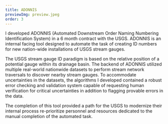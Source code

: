 ```yaml
---
title: ADONNIS
previewImg: preview.jpeg
order: 3
---
```


I developed ADONNIS (Automated Downstream Order Naming Numbering Identification System) in a 6 month contract with the USGS. ADONNIS is an internal facing tool designed to automate the task of creating ID numbers for new nation-wide installations of USGS stream gauges. 

The USGS stream gauge ID paradigm is based on the relative position of a potential gauge within its drainage basin. The backend of ADONNIS utilized multiple real-world nationwide datasets to perform stream network traversals to discover nearby stream gauges. To accommodate uncertainties in the datasets, the algorithms I developed contained a robust error checking and validation system capable of requesting human verification for critical uncertainties in addition to flagging provable errors in the data.

The completion of this tool provided a path for the USGS to modernize their internal process re-prioritize personnel and resources dedicated to the manual completion of the automated task.   